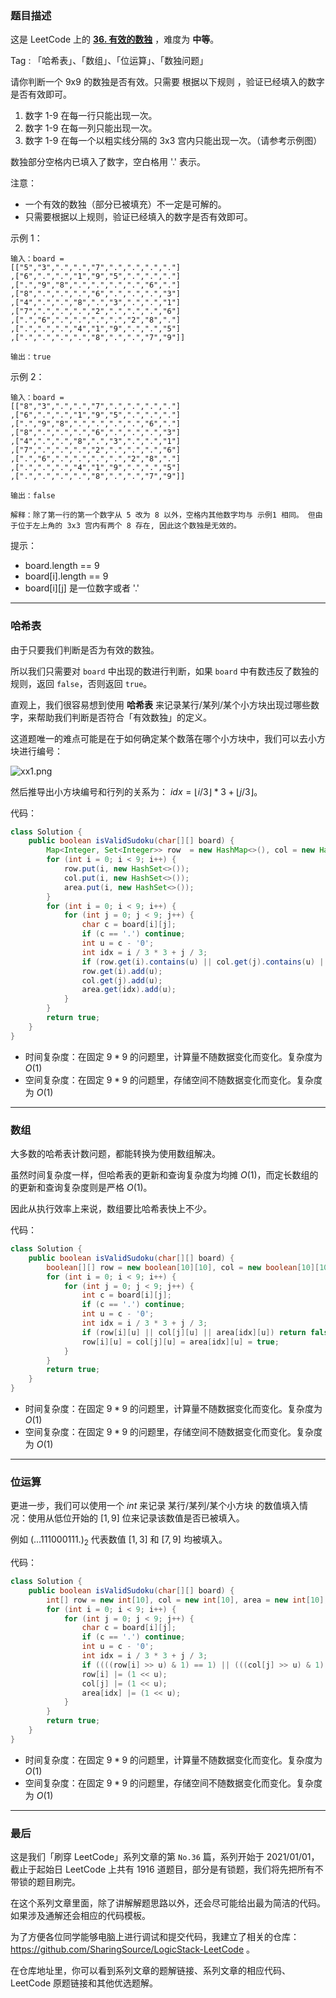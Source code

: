 ### 题目描述

这是 LeetCode 上的 **[36. 有效的数独](https://leetcode-cn.com/problems/valid-sudoku/solution/gong-shui-san-xie-yi-ti-san-jie-ha-xi-bi-ssxp/)** ，难度为 **中等**。

Tag : 「哈希表」、「数组」、「位运算」、「数独问题」



请你判断一个 9x9 的数独是否有效。只需要 根据以下规则 ，验证已经填入的数字是否有效即可。

1. 数字 1-9 在每一行只能出现一次。
2. 数字 1-9 在每一列只能出现一次。
3. 数字 1-9 在每一个以粗实线分隔的 3x3 宫内只能出现一次。（请参考示例图）

数独部分空格内已填入了数字，空白格用 '.' 表示。

注意：
* 一个有效的数独（部分已被填充）不一定是可解的。
* 只需要根据以上规则，验证已经填入的数字是否有效即可。


示例 1：
```
输入：board = 
[["5","3",".",".","7",".",".",".","."]
,["6",".",".","1","9","5",".",".","."]
,[".","9","8",".",".",".",".","6","."]
,["8",".",".",".","6",".",".",".","3"]
,["4",".",".","8",".","3",".",".","1"]
,["7",".",".",".","2",".",".",".","6"]
,[".","6",".",".",".",".","2","8","."]
,[".",".",".","4","1","9",".",".","5"]
,[".",".",".",".","8",".",".","7","9"]]

输出：true
```
示例 2：
```
输入：board = 
[["8","3",".",".","7",".",".",".","."]
,["6",".",".","1","9","5",".",".","."]
,[".","9","8",".",".",".",".","6","."]
,["8",".",".",".","6",".",".",".","3"]
,["4",".",".","8",".","3",".",".","1"]
,["7",".",".",".","2",".",".",".","6"]
,[".","6",".",".",".",".","2","8","."]
,[".",".",".","4","1","9",".",".","5"]
,[".",".",".",".","8",".",".","7","9"]]

输出：false

解释：除了第一行的第一个数字从 5 改为 8 以外，空格内其他数字均与 示例1 相同。 但由于位于左上角的 3x3 宫内有两个 8 存在, 因此这个数独是无效的。
```

提示：
* board.length == 9
* board[i].length == 9
* board[i][j] 是一位数字或者 '.'

---

### 哈希表

由于只要我们判断是否为有效的数独。

所以我们只需要对 `board` 中出现的数进行判断，如果 `board` 中有数违反了数独的规则，返回 `false`，否则返回 `true`。

直观上，我们很容易想到使用 **哈希表** 来记录某行/某列/某个小方块出现过哪些数字，来帮助我们判断是否符合「有效数独」的定义。

这道题唯一的难点可能是在于如何确定某个数落在哪个小方块中，我们可以去小方块进行编号：

![xx1.png](https://pic.leetcode-cn.com/1611905609-HXFmUe-xx1.png)

然后推导出小方块编号和行列的关系为： $idx = \left \lfloor i / 3 \right \rfloor * 3 + \left \lfloor j / 3 \right \rfloor$。

代码：
```Java
class Solution {
    public boolean isValidSudoku(char[][] board) {
        Map<Integer, Set<Integer>> row  = new HashMap<>(), col = new HashMap<>(), area = new HashMap<>();
        for (int i = 0; i < 9; i++) {
            row.put(i, new HashSet<>());
            col.put(i, new HashSet<>());
            area.put(i, new HashSet<>());
        }
        for (int i = 0; i < 9; i++) {
            for (int j = 0; j < 9; j++) {
                char c = board[i][j];
                if (c == '.') continue;
                int u = c - '0';
                int idx = i / 3 * 3 + j / 3;
                if (row.get(i).contains(u) || col.get(j).contains(u) || area.get(idx).contains(u)) return false;
                row.get(i).add(u);
                col.get(j).add(u);
                area.get(idx).add(u);
            }
        }
        return true;
    }
}
```
* 时间复杂度：在固定 $9*9$ 的问题里，计算量不随数据变化而变化。复杂度为 $O(1)$
* 空间复杂度：在固定 $9*9$ 的问题里，存储空间不随数据变化而变化。复杂度为 $O(1)$

---

### 数组

大多数的哈希表计数问题，都能转换为使用数组解决。

虽然时间复杂度一样，但哈希表的更新和查询复杂度为均摊 $O(1)$，而定长数组的的更新和查询复杂度则是严格 $O(1)$。

因此从执行效率上来说，数组要比哈希表快上不少。

代码：
```Java
class Solution {
    public boolean isValidSudoku(char[][] board) {
        boolean[][] row = new boolean[10][10], col = new boolean[10][10], area = new boolean[10][10];        
        for (int i = 0; i < 9; i++) {
            for (int j = 0; j < 9; j++) {
                int c = board[i][j];
                if (c == '.') continue;
                int u = c - '0';
                int idx = i / 3 * 3 + j / 3;
                if (row[i][u] || col[j][u] || area[idx][u]) return false;
                row[i][u] = col[j][u] = area[idx][u] = true;
            }
        }
        return true;
    }
}
```
* 时间复杂度：在固定 $9*9$ 的问题里，计算量不随数据变化而变化。复杂度为 $O(1)$
* 空间复杂度：在固定 $9*9$ 的问题里，存储空间不随数据变化而变化。复杂度为 $O(1)$

---

### 位运算

更进一步，我们可以使用一个 $int$ 来记录 某行/某列/某个小方块 的数值填入情况：使用从低位开始的 $[1, 9]$ 位来记录该数值是否已被填入。

例如 $(... 111000111 .)_2$ 代表数值 $[1, 3]$ 和 $[7, 9]$ 均被填入。

代码：
```Java
class Solution {
    public boolean isValidSudoku(char[][] board) {
        int[] row = new int[10], col = new int[10], area = new int[10];
        for (int i = 0; i < 9; i++) {
            for (int j = 0; j < 9; j++) {
                char c = board[i][j];
                if (c == '.') continue;
                int u = c - '0';
                int idx = i / 3 * 3 + j / 3;
                if ((((row[i] >> u) & 1) == 1) || (((col[j] >> u) & 1) == 1) || (((area[idx] >> u) & 1) == 1)) return false;
                row[i] |= (1 << u);
                col[j] |= (1 << u);
                area[idx] |= (1 << u);
            }
        }
        return true;
    }
}
```
* 时间复杂度：在固定 $9*9$ 的问题里，计算量不随数据变化而变化。复杂度为 $O(1)$
* 空间复杂度：在固定 $9*9$ 的问题里，存储空间不随数据变化而变化。复杂度为 $O(1)$

---

### 最后

这是我们「刷穿 LeetCode」系列文章的第 `No.36` 篇，系列开始于 2021/01/01，截止于起始日 LeetCode 上共有 1916 道题目，部分是有锁题，我们将先把所有不带锁的题目刷完。

在这个系列文章里面，除了讲解解题思路以外，还会尽可能给出最为简洁的代码。如果涉及通解还会相应的代码模板。

为了方便各位同学能够电脑上进行调试和提交代码，我建立了相关的仓库：https://github.com/SharingSource/LogicStack-LeetCode 。

在仓库地址里，你可以看到系列文章的题解链接、系列文章的相应代码、LeetCode 原题链接和其他优选题解。

